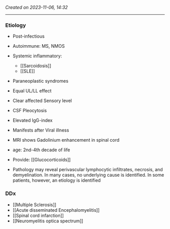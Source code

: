 *Created on 2023-11-06, 14:32* 

---
### Etiology
- Post-infectious
- Autoimmune: MS, NMOS
- Systemic inflammatory: 
	- [[Sarcoidosis]]
	- [[SLE]]
- Paraneoplastic syndromes

- Equal UL/LL effect
- Clear affected Sensory level
- CSF Pleocytosis
- Elevated IgG-index 
- Manifests after Viral illness
- MRI shows Gadolinium enhancement in spinal cord
- age: 2nd-4th decade of life
- Provide: [[Glucocorticoids]] 
- Pathology may reveal perivascular lymphocytic infiltrates, necrosis, and demyelination. In many cases, no underlying cause is identified. In some patients, however, an etiology is identified
### DDx
- [[Multiple Sclerosis]]
- [[Acute disseminated Encephalomyelitis]]
- [[Spinal cord infarction]]
- [[Neuromyelitis optica spectrum]] 